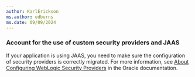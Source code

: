```yaml
---
author: KarlErickson
ms.author: edburns
ms.date: 09/09/2024
---
```


### Account for the use of custom security providers and JAAS

If your application is using JAAS, you need to make sure the configuration of security providers is correctly migrated. For more information, see [About Configuring WebLogic Security Providers](https://docs.oracle.com/en/middleware/fusion-middleware/weblogic-server/12.2.1.4/secmg/providers_intro.html) in the Oracle documentation.
